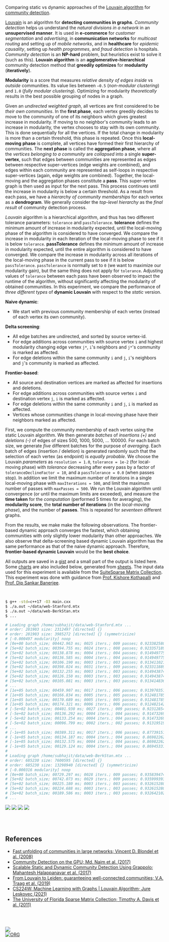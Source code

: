 Comparing static vs dynamic approaches of the [Louvain algorithm] for
[community detection].

[Louvain] is an algorithm for **detecting communities in graphs**. *Community*
*detection* helps us understand the *natural divisions in a network* in an
**unsupervised manner**. It is used in **e-commerce** for *customer*
*segmentation* and *advertising*, in **communication networks** for *multicast*
*routing* and setting up of *mobile networks*, and in **healthcare** for
*epidemic causality*, setting up *health programmes*, and *fraud detection* is
hospitals. *Community detection* is an **NP-hard** problem, but heuristics exist
to solve it (such as this). **Louvain algorithm** is an **agglomerative-hierarchical**
community detection method that **greedily optimizes** for **modularity**
(**iteratively**).

**Modularity** is a score that measures *relative density of edges inside* vs
*outside* communities. Its value lies between `−0.5` (*non-modular clustering*)
and `1.0` (*fully modular clustering*). Optimizing for modularity *theoretically*
results in the best possible grouping of nodes in a graph.

Given an *undirected weighted graph*, all vertices are first considered to be
*their own communities*. In the **first phase**, each vertex greedily decides to
move to the community of one of its neighbors which gives greatest increase in
modularity. If moving to no neighbor's community leads to an increase in
modularity, the vertex chooses to stay with its own community. This is done
sequentially for all the vertices. If the total change in modularity is more
than a certain threshold, this phase is repeated. Once this **local-moving**
**phase** is complete, all vertices have formed their first hierarchy of
communities. The **next phase** is called the **aggregation phase**, where all
the *vertices belonging to a community* are *collapsed* into a single
**super-vertex**, such that edges between communities are represented as edges
between respective super-vertices (edge weights are combined), and edges within
each community are represented as self-loops in respective super-vertices
(again, edge weights are combined). Together, the local-moving and the
aggregation phases constitute a **pass**. This super-vertex graph is then used
as input for the next pass. This process continues until the increase in
modularity is below a certain threshold. As a result from each pass, we have a
*hierarchy of community memberships* for each vertex as a **dendrogram**. We
generally consider the *top-level hierarchy* as the *final result* of community
detection process.

*Louvain* algorithm is a hierarchical algorithm, and thus has two different
tolerance parameters: `tolerance` and `passTolerance`. **tolerance** defines the
minimum amount of increase in modularity expected, until the local-moving phase
of the algorithm is considered to have converged. We compare the increase in
modularity in each iteration of the local-moving phase to see if it is below
`tolerance`. **passTolerance** defines the minimum amount of increase in
modularity expected, until the entire algorithm is considered to have converged.
We compare the increase in modularity across all iterations of the local-moving
phase in the current pass to see if it is below `passTolerance`. `passTolerance`
is normally set to `0` (we want to maximize our modularity gain), but the same
thing does not apply for `tolerance`. Adjusting values of `tolerance` between
each pass have been observed to impact the runtime of the algorithm, without
significantly affecting the modularity of obtained communities. In this
experiment, we compare the performance of *three different types* of **dynamic
Louvain** with respect to the *static* version.

**Naive dynamic**:
- We start with previous community membership of each vertex (instead of each vertex its own community).

**Delta screening**:
- All edge batches are undirected, and sorted by source vertex-id.
- For edge additions across communities with source vertex `i` and highest modularity changing edge vertex `j*`,
  `i`'s neighbors and `j*`'s community is marked as affected.
- For edge deletions within the same community `i` and `j`,
  `i`'s neighbors and `j`'s community is marked as affected.

**Frontier-based**:
- All source and destination vertices are marked as affected for insertions and deletions.
- For edge additions across communities with source vertex `i` and destination vertex `j`,
  `i` is marked as affected.
- For edge deletions within the same community `i` and `j`,
  `i` is marked as affected.
- Vertices whose communities change in local-moving phase have their neighbors marked as affected.

First, we compute the community membership of each vertex using the static
Louvain algorithm. We then generate *batches* of *insertions* *(+)* and
*deletions (-)* of edges of sizes 500, 1000, 5000, ... 100000. For each batch
size, we generate *five* different batches for the purpose of *averaging*. Each
batch of edges (insertion / deletion) is generated randomly such that the
selection of each vertex (as endpoint) is *equally probable*. We choose the
Louvain *parameters* as `resolution = 1.0`, `tolerance = 1e-2` (for local-moving
phase) with *tolerance* decreasing after every pass by a factor of
`toleranceDeclineFactor = 10`, and a `passTolerance = 0.0` (when passes stop).
In addition we limit the maximum number of iterations in a single local-moving
phase with `maxIterations = 500`, and limit the maximum number of passes with
`maxPasses = 500`. We run the Louvain algorithm until convergence (or until the
maximum limits are exceeded), and measure the **time taken** for the
*computation* (performed 5 times for averaging), the **modularity score**, the
**total number of iterations** (in the *local-moving* *phase*), and the number
of **passes**. This is repeated for *seventeen* different graphs.

From the results, we make make the following observations. The frontier-based
dynamic approach converges the fastest, which obtaining communities with only
slightly lower modularity than other approaches. We also observe that
delta-screening based dynamic Louvain algorithm has the same performance as that
of the naive dynamic approach. Therefore, **frontier-based dynamic Louvain**
would be the **best choice**.

All outputs are saved in a [gist] and a small part of the output is listed here.
Some [charts] are also included below, generated from [sheets]. The input data
used for this experiment is available from the [SuiteSparse Matrix Collection].
This experiment was done with guidance from [Prof. Kishore Kothapalli] and
[Prof. Dip Sankar Banerjee].


[Louvain algorithm]: https://en.wikipedia.org/wiki/Louvain_method
[community detection]: https://en.wikipedia.org/wiki/Community_search

<br>

```bash
$ g++ -std=c++17 -O3 main.cxx
$ ./a.out ~/data/web-Stanford.mtx
$ ./a.out ~/data/web-BerkStan.mtx
$ ...

# Loading graph /home/subhajit/data/web-Stanford.mtx ...
# order: 281903 size: 2312497 [directed] {}
# order: 281903 size: 3985272 [directed] {} (symmetricize)
# [-0.000497 modularity] noop
# [0e+00 batch_size; 00442.963 ms; 0025 iters.; 009 passes; 0.923382580 modularity] louvainSeqStatic
# [5e+02 batch_size; 00394.755 ms; 0024 iters.; 008 passes; 0.923357189 modularity] louvainSeqStatic
# [5e+02 batch_size; 00138.878 ms; 0004 iters.; 004 passes; 0.914949775 modularity] louvainSeqNaiveDynamic
# [5e+02 batch_size; 00136.585 ms; 0004 iters.; 004 passes; 0.914949775 modularity] louvainSeqDynamicDeltaScreening
# [5e+02 batch_size; 00106.190 ms; 0003 iters.; 003 passes; 0.913411021 modularity] louvainSeqDynamicFrontier
# [5e+02 batch_size; 00398.024 ms; 0031 iters.; 009 passes; 0.923311889 modularity] louvainSeqStatic
# [5e+02 batch_size; 00132.255 ms; 0003 iters.; 003 passes; 0.914943874 modularity] louvainSeqNaiveDynamic
# [5e+02 batch_size; 00126.150 ms; 0003 iters.; 003 passes; 0.914943874 modularity] louvainSeqDynamicDeltaScreening
# [5e+02 batch_size; 00105.081 ms; 0003 iters.; 003 passes; 0.913414836 modularity] louvainSeqDynamicFrontier
# ...
# [1e+05 batch_size; 00459.907 ms; 0017 iters.; 006 passes; 0.913970351 modularity] louvainSeqStatic
# [1e+05 batch_size; 00166.834 ms; 0005 iters.; 005 passes; 0.912481785 modularity] louvainSeqNaiveDynamic
# [1e+05 batch_size; 00170.689 ms; 0005 iters.; 005 passes; 0.912481785 modularity] louvainSeqDynamicDeltaScreening
# [1e+05 batch_size; 00174.321 ms; 0006 iters.; 006 passes; 0.912482142 modularity] louvainSeqDynamicFrontier
# [-5e+02 batch_size; 00401.930 ms; 0027 iters.; 009 passes; 0.923128545 modularity] louvainSeqStatic
# [-5e+02 batch_size; 00136.292 ms; 0004 iters.; 004 passes; 0.914732695 modularity] louvainSeqNaiveDynamic
# [-5e+02 batch_size; 00133.254 ms; 0004 iters.; 004 passes; 0.914732695 modularity] louvainSeqDynamicDeltaScreening
# [-5e+02 batch_size; 00096.799 ms; 0002 iters.; 002 passes; 0.913195193 modularity] louvainSeqDynamicFrontier
# ...
# [-1e+05 batch_size; 00389.311 ms; 0017 iters.; 006 passes; 0.877391517 modularity] louvainSeqStatic
# [-1e+05 batch_size; 00134.187 ms; 0004 iters.; 004 passes; 0.869822621 modularity] louvainSeqNaiveDynamic
# [-1e+05 batch_size; 00132.575 ms; 0004 iters.; 004 passes; 0.869822621 modularity] louvainSeqDynamicDeltaScreening
# [-1e+05 batch_size; 00129.124 ms; 0004 iters.; 004 passes; 0.869453311 modularity] louvainSeqDynamicFrontier
#
# Loading graph /home/subhajit/data/web-BerkStan.mtx ...
# order: 685230 size: 7600595 [directed] {}
# order: 685230 size: 13298940 [directed] {} (symmetricize)
# [-0.000316 modularity] noop
# [0e+00 batch_size; 00729.297 ms; 0028 iters.; 009 passes; 0.935839474 modularity] louvainSeqStatic
# [5e+02 batch_size; 00742.073 ms; 0029 iters.; 009 passes; 0.935999393 modularity] louvainSeqStatic
# [5e+02 batch_size; 00225.180 ms; 0003 iters.; 003 passes; 0.932615280 modularity] louvainSeqNaiveDynamic
# [5e+02 batch_size; 00224.688 ms; 0003 iters.; 003 passes; 0.932615280 modularity] louvainSeqDynamicDeltaScreening
# [5e+02 batch_size; 00189.586 ms; 0003 iters.; 003 passes; 0.932642102 modularity] louvainSeqDynamicFrontier
# ...
```

[![](https://i.imgur.com/M0gLGLc.png)][sheetp]
[![](https://i.imgur.com/r3hwsPc.png)][sheetp]
[![](https://i.imgur.com/2cg4fpX.png)][sheetp]
[![](https://i.imgur.com/pMZIbKL.png)][sheetp]

<br>
<br>


## References

- [Fast unfolding of communities in large networks; Vincent D. Blondel et al. (2008)](https://arxiv.org/abs/0803.0476)
- [Community Detection on the GPU; Md. Naim et al. (2017)](https://arxiv.org/abs/1305.2006)
- [Scalable Static and Dynamic Community Detection Using Grappolo; Mahantesh Halappanavar et al. (2017)](https://ieeexplore.ieee.org/document/8091047)
- [From Louvain to Leiden: guaranteeing well-connected communities; V.A. Traag et al. (2019)](https://www.nature.com/articles/s41598-019-41695-z)
- [CS224W: Machine Learning with Graphs | Louvain Algorithm; Jure Leskovec (2021)](https://www.youtube.com/watch?v=0zuiLBOIcsw)
- [The University of Florida Sparse Matrix Collection; Timothy A. Davis et al. (2011)](https://doi.org/10.1145/2049662.2049663)

<br>
<br>

[![](https://i.imgur.com/UGB0g2L.jpg)](https://www.youtube.com/watch?v=pIF3wOet-zw)<br>
[![ORG](https://img.shields.io/badge/org-puzzlef-green?logo=Org)](https://puzzlef.github.io)


[Prof. Dip Sankar Banerjee]: https://sites.google.com/site/dipsankarban/
[Prof. Kishore Kothapalli]: https://faculty.iiit.ac.in/~kkishore/
[SuiteSparse Matrix Collection]: https://sparse.tamu.edu
[Louvain]: https://en.wikipedia.org/wiki/Louvain_method
[gist]: https://gist.github.com/wolfram77/de2c1e1c8f6efb7f4053a122b688c7a7
[charts]: https://imgur.com/a/0IixyhS
[sheets]: https://docs.google.com/spreadsheets/d/1U8cdi0Y9i-Pl0SkUdSsuM87Khw0Jn6SCM7u6qlVp--Y/edit?usp=sharing
[sheetp]: https://docs.google.com/spreadsheets/d/e/2PACX-1vQjZGdwSy2Cd5mojCQgvvl0P5eaZBjJwhIBqcX-RN5MfeFVl9V2o9G4XCjR2_qaH_mpeBSm7eMIhSeQ/pubhtml
